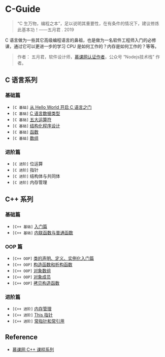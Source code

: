 # C-Guide

> “C 生万物，编程之本”，足以说明其重要性，在有条件的情况下，建议修炼此基本功！——五月君 . 2019

C 语言做为一些其它高级编程语言的鼻祖，也是做为一名软件工程师入门的必修课，通过它可以更进一步的学习 CPU 是如何工作的？内存是如何工作的？等等。

> 作者： 五月君，软件设计师，[慕课网认证作者](https://www.imooc.com/u/2667395)，公众号 “Nodejs技术栈” 作者。

## C 语言系列

### 基础篇

- ```[C 基础]``` [从 Hello World 开启 C 语言之门](docs/hello.md)
- ```[C 基础]``` [C 语言数据类型](docs/c/type.md)
- ```[C 基础]``` [五大运算符](docs/c/operator.md)
- ```[C 基础]``` [结构化程序设计](docs/c/structured.md)
- ```[C 基础]``` [函数](docs/c/function.md)
- ```[C 基础]``` [数组](docs/c/array.md)

### 进阶篇

- ```[C 进阶]``` 位运算
- ```[C 进阶]``` 指针
- ```[C 进阶]``` 结构体与共同体
- ```[C 进阶]``` 内存管理

## C++ 系列

### 基础篇

- ```[C++ 基础]``` [入门篇](docs/cpp/base.md)
- ```[C++ 基础]``` [内联函数与普通函数](docs/cpp/function.md)

### OOP 篇

- ```[C++ OOP]``` [类的声明、定义、实例化入门篇](docs/cpp/oop-base.md)
- ```[C++ OOP]``` [构造函数和析构函数](docs/cpp/oop-constructor-destructor.md)
- ```[C++ OOP]``` [对象数组](docs/cpp/oop-object-array.md)
- ```[C++ OOP]``` [对象成员](docs/cpp/oop-object-member.md)
- ```[C++ OOP]``` [拷贝构造函数](docs/cpp/oop-copy-constructor.md)

### 进阶篇

- ```[C++ 进阶]``` [内存管理](docs/cpp/memory.md)
- ```[C++ 进阶]``` [This 指针](docs/cpp/this.md)
- ```[C++ 进阶]``` [常指针和常引用](docs/cpp/const-this-quote.md)

## Reference

* [慕课网 C++ 课程系列](https://www.imooc.com/course/list?c=cplusplus)